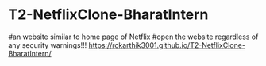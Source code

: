 # T2-NetflixClone-BharatIntern 
#an website similar to home page of Netflix
#open the website regardless of any security warnings!!!
https://rckarthik3001.github.io/T2-NetflixClone-BharatIntern/
